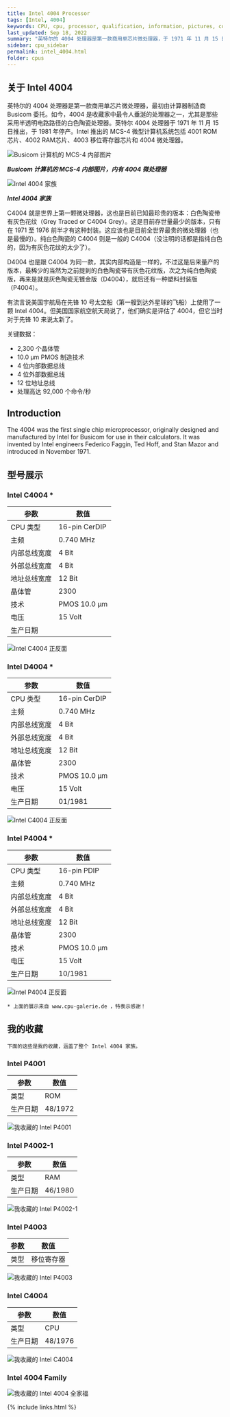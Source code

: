 ```yaml
---
title: Intel 4004 Processor
tags: [Intel, 4004]
keywords: CPU, cpu, processor, qualification, information, pictures, core, frequency, chip packaging, packaging, cpu info, x86, collection, amd, cyrix, harris, ibm, idt, iit, intel, motorola, nec, sgs, sgs-thomson, siemens, ST, signetics, mhs, ti, texas instruments, ulsi, umc, weitek, zilog, 3002, 4004, 4040, 8008, 808x, 8085, 8088, 8086, 80188, 80186, 80286, 286, 80386, 386, i386, Am386, 386sx, 386dx, 486, i486, 586, 486sx, 486dx, overdrive, 487, pentium, 586, 5x86, 386dlc, 386slc, 486dx2, mmx, ppro, pentium-pro, pro, athlon, duron, z80, dirk oppelt, dirk, oppelt, engineering, sample, samples
last_updated: Sep 18, 2022
summary: "英特尔的 4004 处理器是第一款商用单芯片微处理器，于 1971 年 11 月 15 日推出。"
sidebar: cpu_sidebar
permalink: intel_4004.html
folder: cpus
---
```


## 关于 Intel 4004

英特尔的 4004 处理器是第一款商用单芯片微处理器，最初由计算器制造商 Busicom 委托。如今，4004 是收藏家中最令人垂涎​​的处理器之一，尤其是那些采用半透明电路路径的白色陶瓷处理器。英特尔 4004 处理器于 1971 年 11 月 15 日推出，于 1981 年停产。Intel 推出的 MCS-4 微型计算机系统包括 4001 ROM芯片、4002 RAM芯片、4003 移位寄存器芯片和 4004 微处理器。

![Busicom 计算机的 MCS-4 内部图片](/images/blogs/Busicom_MCS-4.jpg)

***Busicom 计算机的 MCS-4 内部图片，内有 4004 微处理器***

![Intel 4004 家族](/images/cpus/Intel/Intel_4004_Family.jpg)

***Intel 4004 家族***

C4004 就是世界上第一颗微处理器，这也是目前已知最珍贵的版本：白色陶瓷带有灰色花纹（Grey Traced or C4004 Grey）。这是目前存世量最少的版本，只有在 1971 至 1976 前半才有这种封装。这应该也是目前全世界最贵的微处理器（也是最慢的）。纯白色陶瓷的 C4004 则是一般的 C4004（没注明的话都是指纯白色的，因为有灰色花纹的太少了）。

D4004 也是跟 C4004 为同一款，其实内部构造是一样的，不过这是后来量产的版本，最稀少的当然为之前提到的白色陶瓷带有灰色花纹版，次之为纯白色陶瓷版，再来是就是灰色陶瓷无镀金版（D4004），就后还有一种塑料封装版（P4004）。

有流言说美国宇航局在先锋 10 号太空船（第一艘到达外星球的飞船）上使用了一颗 Intel 4004。但美国国家航空航天局说了，他们确实是评估了 4004，但它当时对于先锋 10 来说太新了。

关键数据：
 - 2,300 个晶体管
 - 10.0 µm PMOS 制造技术
 - 4 位内部数据总线
 - 4 位外部数据总线
 - 12 位地址总线
 - 处理高达 92,000 个命令/秒

## Introduction

The 4004 was the first single chip microprocessor, originally designed and manufactured by Intel for Busicom for use in their calculators. It was invented by Intel engineers Federico Faggin, Ted Hoff, and Stan Mazor and introduced in November 1971.


## 型号展示

### Intel C4004 *

| 参数 | 数值 |
| ------ | ------ |
| CPU 类型 | 16-pin CerDIP |
| 主频 | 0.740 MHz |
| 内部总线宽度 | 4 Bit |
| 外部总线宽度 | 4 Bit |
| 地址总线宽度 | 12 Bit |
| 晶体管 | 2300 |
| 技术 | PMOS 10.0 µm |
| 电压 | 15 Volt |
| 生产日期 |  |

![Intel C4004 正反面](/images/cpus/Intel/Intel_C4004.jpg)

### Intel D4004 *

| 参数 | 数值 |
| ------ | ------ |
| CPU 类型 | 16-pin CerDIP |
| 主频 | 0.740 MHz |
| 内部总线宽度 | 4 Bit |
| 外部总线宽度 | 4 Bit |
| 地址总线宽度 | 12 Bit |
| 晶体管 | 2300 |
| 技术 | PMOS 10.0 µm |
| 电压 | 15 Volt |
| 生产日期 | 01/1981 |

![Intel C4004 正反面](/images/cpus/Intel/Intel_D4004.jpg)

### Intel P4004 *

| 参数 | 数值 |
| ------ | ------ |
| CPU 类型 | 16-pin PDIP |
| 主频 | 0.740 MHz |
| 内部总线宽度 | 4 Bit |
| 外部总线宽度 | 4 Bit |
| 地址总线宽度 | 12 Bit |
| 晶体管 | 2300 |
| 技术 | PMOS 10.0 µm |
| 电压 | 15 Volt |
| 生产日期 | 10/1981 |

![Intel P4004 正反面](/images/cpus/Intel/Intel_P4004.jpg)

```
* 上面的展示来自 www.cpu-galerie.de ，特表示感谢！
```

## 我的收藏

```
下面的这些是我的收藏，涵盖了整个 Intel 4004 家族。
```

### Intel P4001

| 参数 | 数值 |
| ------ | ------ |
| 类型 | ROM |
| 生产日期 | 48/1972 |

![我收藏的 Intel P4001](/images/cpus/Intel/Intel_P4001_1.jpg)

### Intel P4002-1

| 参数 | 数值 |
| ------ | ------ |
| 类型 | RAM |
| 生产日期 | 46/1980 |

![我收藏的 Intel P4002-1](/images/cpus/Intel/Intel_P4002-1_1.jpg)

### Intel P4003

| 参数 | 数值 |
| ------ | ------ |
| 类型 | 移位寄存器 |

![我收藏的 Intel P4003](/images/cpus/Intel/Intel_P4003_1.jpg)

### Intel C4004

| 参数 | 数值 |
| ------ | ------ |
| 类型 | CPU |
| 生产日期 | 48/1976 |

![我收藏的 Intel C4004](/images/cpus/Intel/Intel_C4004_1.jpg)

### Intel 4004 Family

![我收藏的 Intel 4004 全家福](/images/cpus/Intel/Intel_My_4004_Family.jpg)

{% include links.html %}
